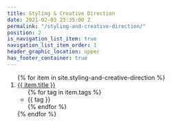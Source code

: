 ```yaml
---
title: Styling & Creative Direction
date: 2021-02-03 23:35:00 Z
permalink: "/styling-and-creative-direction/"
position: 2
is_navigation_list_item: true
navigation_list_item_order: 1
header_graphic_location: upper
has_footer_container: true
---
```


<!-- {% include page_header.html %} -->
<ol class="content_container-project_list_wrapper-client_list_wrapper">
	{% for item in site.styling-and-creative-direction %}
		<li class="project_list_wrapper-client_list_wrapper-project_list_item-client_list_item">
			<a class="--color_black --font_size_universal_answer_single" href="{{ item.url }}">
				{{ item.title }}
			</a>
			<ul class="project_list_wrapper-client_list_wrapper-tag_list_wrapper">
				{% for tag in item.tags %}
					<li class="tag_list_wrapper-tag_list_item">
						{{ tag }}
					</li>
				{% endfor %}
			</ul>
		</li>
	{% endfor %}
</ol>

